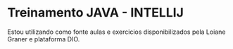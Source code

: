 # Treinamento JAVA - INTELLIJ

Estou utilizando como fonte aulas e exercicios disponibilizados pela Loiane Graner e plataforma DIO.
